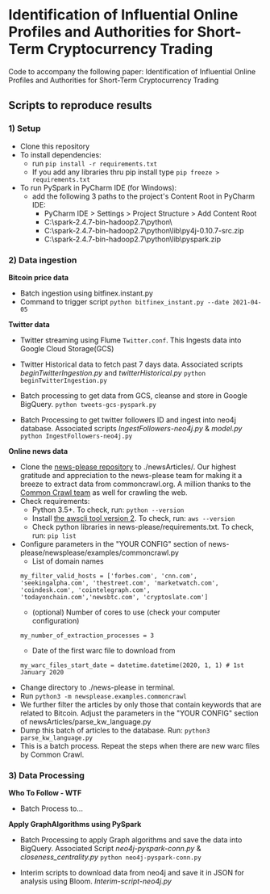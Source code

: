 # Identification of Influential Online Profiles and Authorities for Short-Term Cryptocurrency Trading
Code to accompany the following paper: Identification of Influential Online Profiles and Authorities for Short-Term Cryptocurrency Trading

## Scripts to reproduce results

### 1) Setup
- Clone this repository
- To install dependencies:
	- run ```pip install -r requirements.txt```
	- If you add any libraries thru pip install type ```pip freeze > requirements.txt```
- To run PySpark in PyCharm IDE (for Windows):
	- add the following 3 paths to the project's Content Root in PyCharm IDE: 
		- PyCharm IDE > Settings > Project Structure > Add Content Root
		- C:\spark-2.4.7-bin-hadoop2.7\python\
		- C:\spark-2.4.7-bin-hadoop2.7\python\lib\py4j-0.10.7-src.zip
		- C:\spark-2.4.7-bin-hadoop2.7\python\lib\pyspark.zip

### 2) Data ingestion
**Bitcoin price data**

- Batch ingestion using bitfinex.instant.py
- Command to trigger script `python bitfinex_instant.py --date 2021-04-05`

**Twitter data**

- Twitter streaming using Flume `Twitter.conf`. This Ingests data into Google Cloud Storage(GCS)
- Twitter Historical data to fetch past 7 days data. Associated scripts *beginTwitterIngestion.py* and *twitterHistorical.py*
	`python beginTwitterIngestion.py`
  
- Batch processing to get data from GCS, cleanse and store in Google BigQuery.
  `python tweets-gcs-pyspark.py`
  
- Batch Processing to get twitter followers ID and ingest into neo4j database. Associated scripts *IngestFollowers-neo4j.py* & *model.py*
  `python IngestFollowers-neo4j.py`


**Online news data**
- Clone the [news-please repository](https://github.com/fhamborg/news-please) to ./newsArticles/. Our highest gratitude and appreciation to the news-please team for making it a breeze to extract data from commoncrawl.org. A million thanks to the [Common Crawl team](https://commoncrawl.org/about/team/) as well for crawling the web.
- Check requirements:
	- Python 3.5+. To check, run: `python --version`
	- Install [the awscli tool version 2](https://github.com/fhamborg/news-please). To check, run: `aws --version`
	- Check python libraries in news-please/requirements.txt. To check, run: `pip list`
- Configure parameters in the "YOUR CONFIG" section of news-please/newsplease/examples/commoncrawl.py
	- List of domain names 
	```
	my_filter_valid_hosts = ['forbes.com', 'cnn.com', 'seekingalpha.com', 'thestreet.com', 'marketwatch.com', 'coindesk.com', 'cointelegraph.com', 'todayonchain.com','newsbtc.com', 'cryptoslate.com']
	```
	- (optional) Number of cores to use (check your computer configuration)
	```
	my_number_of_extraction_processes = 3
	```
	- Date of the first warc file to download from
	```
	my_warc_files_start_date = datetime.datetime(2020, 1, 1) # 1st January 2020
	```
- Change directory to ./news-please in terminal.
- Run `python3 -m newsplease.examples.commoncrawl`
- We further filter the articles by only those that contain keywords that are related to Bitcoin. Adjust the parameters in the "YOUR CONFIG" section of newsArticles/parse_kw_language.py
- Dump this batch of articles to the database. Run: `python3 parse_kw_language.py`
- This is a batch process. Repeat the steps when there are new warc files by Common Crawl.

### 3) Data Processing

**Who To Follow - WTF**

- Batch Process to...

**Apply GraphAlgorithms using PySpark**

- Batch Processing to apply Graph algorithms and save the data into BigQuery. Associated Script *neo4j-pyspark-conn.py* & *closeness_centrality.py*
  `python neo4j-pyspark-conn.py`
  
- Interim scripts to download data from neo4j and save it in JSON for analysis using Bloom.
  *Interim-script-neo4j.py*
  
